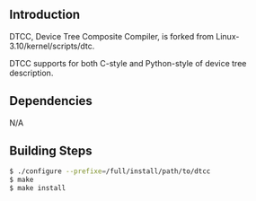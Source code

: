 ## Introduction

DTCC, Device Tree Composite Compiler, is forked from Linux-3.10/kernel/scripts/dtc.

DTCC supports for both C-style and Python-style of device tree description.


## Dependencies

N/A


## Building Steps

```bash
$ ./configure --prefixe=/full/install/path/to/dtcc
$ make
$ make install
```

